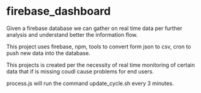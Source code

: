 # firebase_dashboard

Given a firebase database we can gather on real time data per further analysis and understand better the information flow. 

This project uses firebase, npm, tools to convert form json to csv, cron to push new data into the database. 

This projects is created per the necessity of real time monitoring of certain data that if is missing coudl cause problems for end users.

process.js will run the command update_cycle.sh every 3 minutes. 
